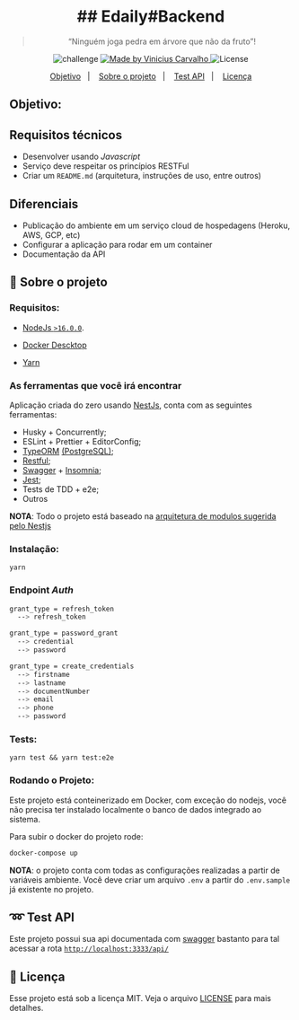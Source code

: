 <h1 align="center">
  ## Edaily#Backend
</h1>

<blockquote align="center">“Ninguém joga pedra em árvore que não da fruto”!</blockquote>

<p align="center">
  <img alt="challenge" src="https://img.shields.io/badge/challenge-%2304D361">

  <a href="https://github.com/carvalhoviniciusluiz">
    <img alt="Made by Vinicius Carvalho" src="https://img.shields.io/badge/made%20by-Vinicius%20Carvalho-%2304D361">
  </a>

  <img alt="License" src="https://img.shields.io/badge/license-MIT-%2304D361">
</p>

<p align="center">
  <a href="#objetivo">Objetivo</a>&nbsp;&nbsp;&nbsp;|&nbsp;&nbsp;&nbsp;
  <a href="#rocket-sobre-o-projeto">Sobre o projeto</a>&nbsp;&nbsp;&nbsp;|&nbsp;&nbsp;&nbsp;
  <a href="#loop-test-api">Test API</a>&nbsp;&nbsp;&nbsp;|&nbsp;&nbsp;&nbsp;
  <a href="#memo-licença">Licença</a>
</p>

## Objetivo:

## Requisitos técnicos

- Desenvolver usando _Javascript_
- Serviço deve respeitar os princípios RESTFul
- Criar um `README.md` (arquitetura, instruções de uso, entre outros)

## Diferenciais

- Publicação do ambiente em um serviço cloud de hospedagens (Heroku, AWS, GCP, etc)
- Configurar a aplicação para rodar em um container
- Documentação da API

## :rocket: Sobre o projeto

### **Requisitos:**

- [NodeJs `>16.0.0`](https://nodejs.org/en/).

- [Docker Descktop](https://docs.docker.com/desktop/mac/install/)

- [Yarn](https://classic.yarnpkg.com/en/docs/install/#mac-stable)

### **As ferramentas que você irá encontrar**

Aplicação criada do zero usando [NestJs](https://nestjs.com/), conta com as seguintes ferramentas:

- Husky + Concurrently;
- ESLint + Prettier + EditorConfig;
- [TypeORM](https://typeorm.io/#/) [(PostgreSQL)](https://www.postgresql.org/);
- [Restful](https://www.redhat.com/pt-br/topics/api/what-is-a-rest-api);
- [Swagger](https://swagger.io/) + [Insomnia](https://insomnia.rest/);
- [Jest](https://jestjs.io/);
- Tests de TDD + e2e;
- Outros

**NOTA**: Todo o projeto está baseado na [arquitetura de modulos sugerida pelo Nestjs](https://docs.nestjs.com/modules)

### **Instalação:**

```
yarn
```

### Endpoint _Auth_

```bash
grant_type = refresh_token
  --> refresh_token

grant_type = password_grant
  --> credential
  --> password

grant_type = create_credentials
  --> firstname
  --> lastname
  --> documentNumber
  --> email
  --> phone
  --> password
```

### **Tests:**

```shell
yarn test && yarn test:e2e
```

### **Rodando o Projeto:**

Este projeto está conteinerizado em Docker, com exceção do nodejs, você não precisa ter instalado localmente o banco de dados integrado ao sistema.

Para subir o docker do projeto rode:

```bash
docker-compose up
```

**NOTA**: o projeto conta com todas as configurações realizadas a partir de variáveis ambiente. Você deve criar um arquivo `.env` a partir do `.env.sample` já existente no projeto.

## :loop: Test API

Este projeto possui sua api documentada com [swagger](https://swagger.io/) bastanto para tal acessar a rota [`http://localhost:3333/api/`](http://localhost:3333/api/)

## :memo: Licença

Esse projeto está sob a licença MIT. Veja o arquivo [LICENSE](LICENSE) para mais detalhes.
